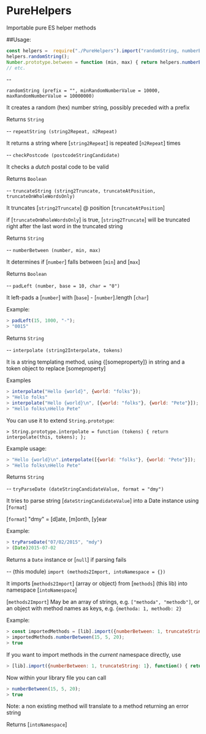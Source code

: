 # PureHelpers
Importable pure ES helper methods

##Usage:

```javascript
const helpers =  require("./PureHelpers").import("randomString, numberBetween".split(","), {});
helpers.randomString();
Number.prototype.between = function (min, max) { return helpers.numberBetween(this, min, max); }
// etc.
```

--

`randomString (prefix = "", minRandomNumberValue = 10000, maxRandomNumberValue = 10000000)`

It creates a random (hex) number string, possibly preceded with a prefix

Returns `String`

--
`repeatString (string2Repeat, n2Repeat)`

It returns a string where [`string2Repeat`] is repeated [`n2Repeat`] times

-- 
`checkPostcode (postcodeStringCandidate)`

It checks a *dutch* postal code to be valid

Returns `Boolean`

-- 
`truncateString (string2Truncate, truncateAtPosition, truncateOnWholeWordsOnly)`

It truncates [`string2Truncate`] @ position [`truncateAtPosition`]

if [`truncateOnWholeWordsOnly`] is true, [`string2Truncate`] will be truncated right after the last word in the truncated string

Returns `String`

-- 
`numberBetween (number, min, max)` 

It determines if [`number`] falls between [`min`] and [`max`]
   
Returns `Boolean`

-- 
`padLeft (number, base = 10, char = "0")`

It left-pads a [`number`] with [`base`] - [`number`].length [`char`]
   
Example:

```javascript
> padLeft(15, 1000, "-");
> "0015"
```

Returns `String`

-- 
`interpolate (string2Interpolate, tokens)`

It is a string templating method, using {[someproperty]} in string and a token object to replace [someproperty]
   
Examples

```javascript
> interpolate("Hello {world}", {world: "folks"});
> "Hello folks"
> interpolate("Hello {world}\n", [{world: "folks"}, {world: "Pete"}]);
> "Hello folks\nHello Pete"
```

You can use it to extend `String.prototype`:

```
> String.prototype.interpolate = function (tokens) { return interpolate(this, tokens); };
```
    
Example usage:

```javascript
> "Hello {world}\n".interpolate([{world: "folks"}, {world: "Pete"}]);
> "Hello folks\nHello Pete"
```

Returns `String`

-- 
`tryParseDate (dateStringCandidateValue, format = "dmy")`

It tries to parse string [`dateStringCandidateValue`] into a Date instance using [`format`]
   
[`format`] "dmy" = [d]ate, [m]onth, [y]ear

Example: 

```javascript
> tryParseDate("07/02/2015", "mdy")
> (Date)2015-07-02
```

Returns a `Date` instance or [`null`] if parsing fails

-- 
(this module) `import (methods2Import, intoNamespace = {})` 

It imports [`methods2Import`] (array or object) from [`methods`] (this lib) into namespace [`intoNamespace`]
   
[`methods2Import`] May be an array of strings, e.g. `["methoda", "methodb"]`, or an object with method names as 
keys, e.g. `{methoda: 1, methodb: 2}`

Example: 

```javascript
> const importedMethods = [lib].import({numberBetween: 1, truncateString: 1}, {});
> importedMethods.numberBetween(15, 5, 20);
> true
```

If you want to import methods in the *current* namespace directly, use

```javascript
> [lib].import({numberBetween: 1, truncateString: 1}, function() { return this; }());
```

Now within your library file you can call

```javascript
> numberBetween(15, 5, 20);
> true
```

Note: a non existing method will translate to a method returning an error string

Returns [`intoNamespace`]